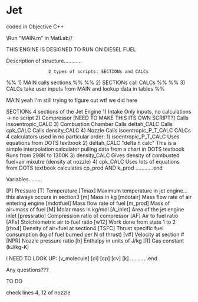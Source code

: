 # Jet
coded in Objective C++

\\Run "MAIN.m" in MatLab//


THIS ENGINE IS DESIGNED TO RUN ON DIESEL FUEL


Description of structure............

                    2 types of scripts: SECTIONs and CALCs

%%        1) MAIN calls sections                                               %%
%%        2) SECTIONs call CALCs                                               %%
%%        3) CALCs take user inputs from MAIN and lookup data in tables        %%

MAIN
     yeah I'm still trying to figure out wtf we did here

SECTIONs
     4 sections of the Jet Engine
       1) Intake
            Only inputs, no calculations -> no script
       2) Compressor      [NEED TO MAKE THIS ITS OWN SCRIPT?]
            Calls insoentropic_CALC
       3) Combustion Chamber
            Calls deltah_CALC
            Calls cpk_CALC
            Calls density_CALC
       4) Nozzle
            Calls isoentropic_P_T_CALC
CALCs
     4 calculators used in no particular order:
       1) isoentropic_P_T_CALC
            Uses equations from DOTS textbook
       2) deltah_CALC
            "delta h calc"
            This is a simple interpolation calculator pulling data from a chart in DOTS textbook
            Runs from 298K to 1300K
       3) density_CALC
            Gives density of combusted fuel+air mixutre (density at nozzle)
       4) cpk_CALC
            Uses lots of equations from DOTS textbook
            calculates cp_prod AND k_prod
                                                            ............end


Variables.........

[P] Pressure
[T] Temperature
  [Tmax] Maximum temperature in jet engine... this always occurs in section3
[m] Mass in kg
  [mdotair] Mass flow rate of air entering engine
  [mdotfuel] Mass flow rate of fuel
  [m_prod] Mass of air+mass of fuel
  [M] Molar mass in kg/mol
[A_inlet] Area of the jet engine inlet
[pressratio] Compression ratio of compressor
[AF] Air to fuel ratio
  [AFs] Stoichiometric air to fuel ratio
[w12] Work done from state 1 to 2
[rho4] Density of air+fuel at section4
[TSFC] Thrust specific fuel consumption (kg of fuel burned per N of thrust)
[v#] Velocity at section #
[NPR] Nozzle pressure ratio
[h] Enthalpy in units of J/kg
[R] Gas constant (kJ/kg-K)

I NEED TO LOOK UP:
[v_molecule]
[ci]
[cp]
[cv]
[k]
                                                        ............end

Any questions???


TO DO

check lines 4, 12 of nozzle




